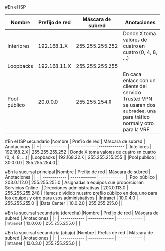 #En el ISP

|Nombre | Prefijo de red | Máscara de subred | Anotaciones |
| - | ------------ | ------------- |------------- |
|Interiores | 192.168.1.X | 255.255.255.252  | Donde X toma valores de cuatro en cuatro (0, 4, 8, ...) | 
|Loopbacks | 192.168.11.X | 255.255.255.255 | |
|Pool público | 20.0.0.0  | 255.255.254.0 |En cada enlace con un cliente del servicio Trusted VPN se usaran dos subredes, una para tráfico normal y otro para la VRF |

#En el ISP secundario
|Nombre | Prefijo de red | Máscara de subred | Anotaciones |
| - | ------------ | ------------- |------------- |
|Interiores | 192.168.2.X | 255.255.255.252 | Donde X toma valores de cuatro en cuatro (0, 4, 8, ...) |
|Loopbacks | 192.168.22.X | 255.255.255.255 ||
|Pool público | 30.0.0.0  | 255.255.254.0 ||

#En la sucursal principal
|Nombre | Prefijo de red | Máscara de subred | Anotaciones |
| - | ------------ | ------------- |------------- | 
|Pool público | 203.0.112.0  | 255.255.255.0 | Asignadas a equipos que proporcionan Servicios Online |
|Direcciones administrativas | 203.0.113.0 | 255.255.255.248 | Hemos dividido nuestro prefijo público en dos, uno para los equipos y otro para usos administrativos |
|Intranet | 10.0.4.0 | 255.255.255.0 ||
|Data Center | 10.0.2.0  | 255.255.255.0 ||

#En la sucursal secundaria (derecha)
|Nombre | Prefijo de red | Máscara de subred | Anotaciones |
| - | ------------ | ------------- |------------- |
|Intranet | 10.0.0.0 | 255.255.255.0 | |

#En la sucursal secundaria (abajo)
|Nombre | Prefijo de red | Máscara de subred | Anotaciones |
| - | ------------ | ------------- |------------- |
|Intranet | 10.0.3.0 | 255.255.255.0 | |
